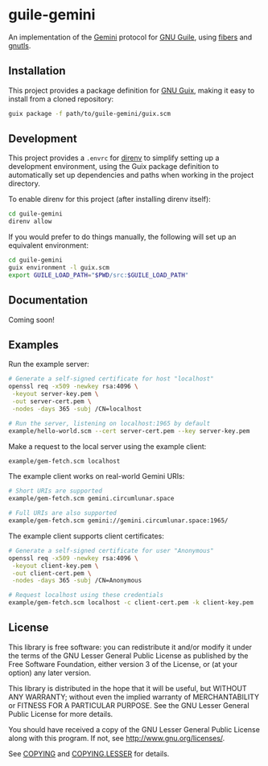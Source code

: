 # guile-gemini

An implementation of the [Gemini][gemini] protocol for [GNU Guile][guile],
using [fibers][] and [gnutls][].

## Installation

This project provides a package definition for [GNU Guix][guix], making it
easy to install from a cloned repository:

``` sh
guix package -f path/to/guile-gemini/guix.scm
```

## Development

This project provides a `.envrc` for [direnv][] to simplify setting up a
development environment, using the Guix package definition to automatically
set up dependencies and paths when working in the project directory.

To enable direnv for this project (after installing direnv itself):

``` sh
cd guile-gemini
direnv allow
```

If you would prefer to do things manually, the following will set up an
equivalent environment:

``` sh
cd guile-gemini
guix environment -l guix.scm
export GUILE_LOAD_PATH="$PWD/src:$GUILE_LOAD_PATH"
```

## Documentation

Coming soon!

## Examples

Run the example server:

``` sh
# Generate a self-signed certificate for host "localhost"
openssl req -x509 -newkey rsa:4096 \
 -keyout server-key.pem \
 -out server-cert.pem \
 -nodes -days 365 -subj /CN=localhost

# Run the server, listening on localhost:1965 by default
example/hello-world.scm --cert server-cert.pem --key server-key.pem
```

Make a request to the local server using the example client:

``` sh
example/gem-fetch.scm localhost
```

The example client works on real-world Gemini URIs:

``` sh
# Short URIs are supported
example/gem-fetch.scm gemini.circumlunar.space

# Full URIs are also supported
example/gem-fetch.scm gemini://gemini.circumlunar.space:1965/
```

The example client supports client certificates:

``` sh
# Generate a self-signed certificate for user "Anonymous"
openssl req -x509 -newkey rsa:4096 \
 -keyout client-key.pem \
 -out client-cert.pem \
 -nodes -days 365 -subj /CN=Anonymous

# Request localhost using these credentials
example/gem-fetch.scm localhost -c client-cert.pem -k client-key.pem
```

## License

This library is free software: you can redistribute it and/or modify it under
the terms of the GNU Lesser General Public License as published by the Free
Software Foundation, either version 3 of the License, or (at your option) any
later version.

This library is distributed in the hope that it will be useful, but WITHOUT
ANY WARRANTY; without even the implied warranty of MERCHANTABILITY or FITNESS
FOR A PARTICULAR PURPOSE.  See the GNU Lesser General Public License for more
details.

You should have received a copy of the GNU Lesser General Public License along
with this program.  If not, see <http://www.gnu.org/licenses/>.

See [COPYING](COPYING) and [COPYING.LESSER](COPYING.LESSER) for details.

[direnv]: https://direnv.net/
[fibers]: https://github.com/wingo/fibers
[gemini]: https://gemini.circumlunar.space/
[gnutls]: https://gitlab.com/gnutls/gnutls
[guile]: https://www.gnu.org/software/guile/guile.html
[guix]: https://guix.gnu.org/
